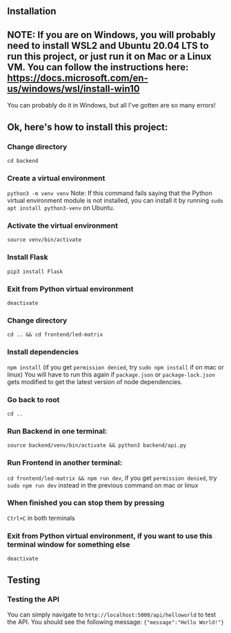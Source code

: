 ## Installation

## NOTE: If you are on Windows, you will probably need to install WSL2 and Ubuntu 20.04 LTS to run this project, or just run it on Mac or a Linux VM. You can follow the instructions here: https://docs.microsoft.com/en-us/windows/wsl/install-win10
You can probably do it in Windows, but all I've gotten are so many errors!

## Ok, here's how to install this project:

### Change directory
```cd backend```

### Create a virtual environment
```python3 -m venv venv```
Note: If this command fails saying that the Python virtual environment module is not installed, you can install it by running ```sudo apt install python3-venv``` on Ubuntu.

### Activate the virtual environment
```source venv/bin/activate```

### Install Flask
```pip3 install Flask```

### Exit from Python virtual environment
```deactivate```

### Change directory
```cd .. && cd frontend/led-matrix```

### Install dependencies
```npm install``` (if you get `permission denied`, try `sudo npm install` if on mac or linux)
You will have to run this again if `package.json` or `package-lock.json` gets modified to get the latest version of node dependencies. 

### Go back to root
```cd ..```

### Run Backend in one terminal:
```source backend/venv/bin/activate && python3 backend/api.py```

### Run Frontend in another terminal:
```cd frontend/led-matrix && npm run dev```, if you get `permission denied`, try `sudo npm run dev` instead in the previous command on mac or linux

### When finished you can stop them by pressing
```Ctrl+C``` in both terminals

### Exit from Python virtual environment, if you want to use this terminal window for something else
```deactivate```

## Testing

### Testing the API
You can simply navigate to ```http://localhost:5000/api/helloworld``` to test the API. You should see the following message:
```{"message":"Hello World!"}```

